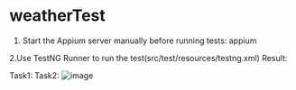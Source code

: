 # weatherTest




1. Start the Appium server manually before running tests:
appium

2.Use TestNG Runner to run the test(src/test/resources/testng.xml)
Result:

Task1:
Task2:
![image](https://github.com/user-attachments/assets/1eb67b24-2802-495a-9770-61cb37ff40aa)
